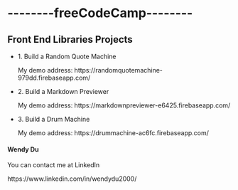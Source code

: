 <h1>--------freeCodeCamp--------</h1>

<h2>Front End Libraries Projects</h2>

<ul>
  <li>1. Build a Random Quote Machine</li>
  <p>My demo address: https://randomquotemachine-979dd.firebaseapp.com/</p>
  <li>2. Build a Markdown Previewer
  <p>My demo address: https://markdownpreviewer-e6425.firebaseapp.com/</p>
  <li>3. Build a Drum Machine
  <p>My demo address: https://drummachine-ac6fc.firebaseapp.com/</p>
</ul>

<h4>Wendy Du</h4>
<p>You can contact me at LinkedIn</p>
https://www.linkedin.com/in/wendydu2000/